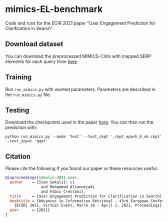# mimics-EL-benchmark
Code and runs for the ECIR 2021 paper "User Engagement Prediction for Clarification in Search".

## Download dataset

You can download the preprocessed MIMICS-Click with mapped SERP elements for each query from [here](https://drive.switch.ch/index.php/s/VwWXaA3RQwywb9Y).

## Training

Run `run_mimics.py` with wanted parameters. Parameters are described in the `run_mimics.py` file. 

## Testing

Download the checkpoints used in the paper [here](https://usi365-my.sharepoint.com/:f:/g/personal/sekuli_usi_ch/El51JpycjZdEj1R8neF1dQ4BJXCSqAK5RhKb0BRfwrmt7Q?e=2gNqgY). You can then run the prediction with:

`python run_mimics.py --mode 'test' --test_ckpt '_ckpt_epoch_0_v6.ckpt' --text_input 'qqat'`

## Citation

Please cite the following if you found our paper or these resources useful.

```bibtex
@inproceedings{sekulic-2021-user,
  author    = {Ivan Sekuli{\'c}
                and Mohammad Aliannejadi
                and Fabio Crestani},
  title     = {User Engagement Prediction for Clarification in Search},
  booktitle = {Advances in Information Retrieval - 43rd European Conference on {IR} Research, 
    {ECIR} 2021, Virtual Event, March 28 - April 1, 2021, Proceedings},
  year      = {2021}
}
```
